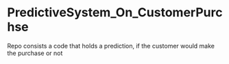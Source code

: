 # PredictiveSystem_On_CustomerPurchse
Repo consists a code that holds a prediction, if the customer would make the purchase or not
